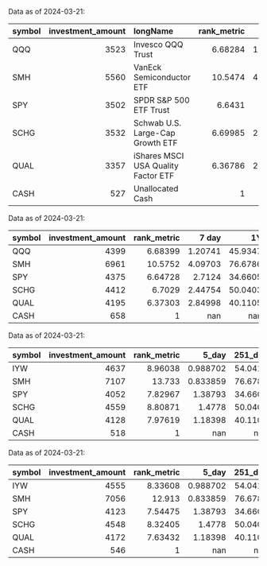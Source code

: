 

 Data as of 2024-03-21:

| symbol   |   investment_amount | longName                            |   rank_metric |    15 day |       1Y | main_category   | category   |   Max60 |    Min60 |
|:---------|--------------------:|:------------------------------------|--------------:|----------:|---------:|:----------------|:-----------|--------:|---------:|
| QQQ      |                3523 | Invesco QQQ Trust                   |       6.68284 |   1.20741 |  45.9347 | EXPERIMENTAL    | AGRSV      | 445.022 | 395.757  |
| SMH      |                5560 | VanEck Semiconductor ETF            |      10.5474  |   4.09703 |  76.6786 | EXPERIMENTAL    | SECTR      | 234.17  | 164.99   |
| SPY      |                3502 | SPDR S&P 500 ETF Trust              |       6.6431  |   2.7124  |  34.6605 | REGULAR         | STBL       | 520.48  | 465.833  |
| SCHG     |                3532 | Schwab U.S. Large-Cap Growth ETF    |       6.69985 |   2.44754 |  50.0403 | REGULAR         | GROW       |  93.16  |  80.5152 |
| QUAL     |                3357 | iShares MSCI USA Quality Factor ETF |       6.36786 |   2.84998 |  40.1105 | REGULAR         | QUAL       | 164.94  | 144.62   |
| CASH     |                 527 | Unallocated Cash                    |       1       | nan       | nan      | REGULAR         | CASH       | nan     | nan      |



 Data as of 2024-03-21:

| symbol   |   investment_amount |   rank_metric |     7 day |       1Y | main_category   | category   |
|:---------|--------------------:|--------------:|----------:|---------:|:----------------|:-----------|
| QQQ      |                4399 |       6.68399 |   1.20741 |  45.9347 | EXPERIMENTAL    | AGRSV      |
| SMH      |                6961 |      10.5752  |   4.09703 |  76.6786 | EXPERIMENTAL    | SECTR      |
| SPY      |                4375 |       6.64728 |   2.7124  |  34.6605 | REGULAR         | STBL       |
| SCHG     |                4412 |       6.7029  |   2.44754 |  50.0403 | REGULAR         | GROW       |
| QUAL     |                4195 |       6.37303 |   2.84998 |  40.1105 | REGULAR         | QUAL       |
| CASH     |                 658 |       1       | nan       | nan      | REGULAR         | CASH       |

 Data as of 2024-03-21:

| symbol   |   investment_amount |   rank_metric |      5_day |   251_day | main_category   | category   |
|:---------|--------------------:|--------------:|-----------:|----------:|:----------------|:-----------|
| IYW      |                4637 |       8.96038 |   0.988702 |   54.0414 | EXPERIMENTAL    | AGRSV      |
| SMH      |                7107 |      13.733   |   0.833859 |   76.6786 | EXPERIMENTAL    | SECTR      |
| SPY      |                4052 |       7.82967 |   1.38793  |   34.6605 | REGULAR         | STBL       |
| SCHG     |                4559 |       8.80871 |   1.4778   |   50.0403 | REGULAR         | GROW       |
| QUAL     |                4128 |       7.97619 |   1.18398  |   40.1105 | REGULAR         | QUAL       |
| CASH     |                 518 |       1       | nan        |  nan      | REGULAR         | CASH       |

 Data as of 2024-03-21:

| symbol   |   investment_amount |   rank_metric |      5_day |   251_day | main_category   | category   |
|:---------|--------------------:|--------------:|-----------:|----------:|:----------------|:-----------|
| IYW      |                4555 |       8.33608 |   0.988702 |   54.0414 | EXPERIMENTAL    | AGRSV      |
| SMH      |                7056 |      12.913   |   0.833859 |   76.6786 | EXPERIMENTAL    | SECTR      |
| SPY      |                4123 |       7.54475 |   1.38793  |   34.6605 | REGULAR         | STBL       |
| SCHG     |                4548 |       8.32405 |   1.4778   |   50.0403 | REGULAR         | GROW       |
| QUAL     |                4172 |       7.63432 |   1.18398  |   40.1105 | REGULAR         | QUAL       |
| CASH     |                 546 |       1       | nan        |  nan      | REGULAR         | CASH       |